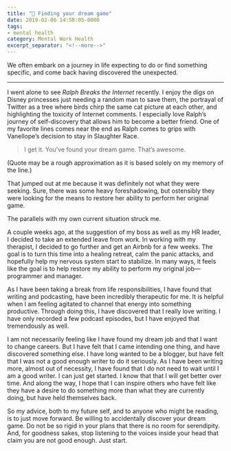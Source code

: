 ```yaml
---
title: "💮 Finding your dream game"
date: 2019-02-06 14:58:05-0000
tags:
- mental health
category: Mental Work Health
excerpt_separator: "<!--more-->"
---
```


We often embark on a journey in life expecting to do or find something specific, and come back having discovered the unexpected.

<!--more-->

***

I went alone to see *Ralph Breaks the Internet* recently. I enjoy the digs on Disney princesses just needing a random man to save them, the portrayal of Twitter as a tree where birds chirp the same cat picture at each other, and highlighting the toxicity of Internet comments. I especially love Ralph’s journey of self-discovery that allows him to become a better friend. One of my favorite lines comes near the end as Ralph comes to grips with Vanellope’s decision to stay in Slaughter Race.

> I get it. You’ve found your dream game. That’s awesome.

(Quote may be a rough approximation as it is based solely on my memory of the line.)

That jumped out at me because it was definitely not what they were seeking. Sure, there was some heavy foreshadowing, but ostensibly they were looking for the means to restore her ability to perform her original game.

The parallels with my own current situation struck me.

A couple weeks ago, at the suggestion of my boss as well as my HR leader, I decided to take an extended leave from work. In working with my therapist, I decided to go further and get an Airbnb for a few weeks. The goal is to turn this time into a healing retreat, calm the panic attacks, and hopefully help my nervous system start to stabilize. In many ways, it feels like the goal is to help restore my ability to perform my original job—programmer and manager.

As I have been taking a break from life responsibilities, I have found that writing and podcasting, have been incredibly therapeutic for me. It is helpful when I am feeling agitated to channel that energy into something productive. Through doing this, I have discovered that I really love writing. I have only recorded a few podcast episodes, but I have enjoyed that tremendously as well.

I am not necessarily feeling like I have found my dream job and that I want to change careers. But I have felt that I came intending one thing, and have discovered something else. I have long wanted to be a blogger, but have felt that I was not a good enough writer to do it seriously. As I have been writing more, almost out of necessity, I have found that I do not need to wait until I am a good writer. I can just get started. I know that that I will get better over time. And along the way, I hope that I can inspire others who have felt like they have a desire to do something more than what they are currently doing, but have held themselves back.

So my advice, both to my future self, and to anyone who might be reading, is to just move forward. Be willing to accidentally discover your dream game. Do not be so rigid in your plans that there is no room for serendipity. And, for goodness sakes, stop listening to the voices inside your head that claim you are not good enough. Just start.